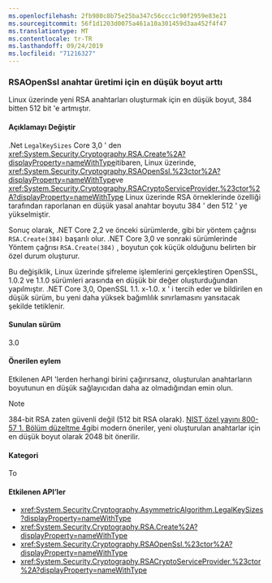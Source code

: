```yaml
---
ms.openlocfilehash: 2fb980c8b75e25ba347c56ccc1c90f2959e83e21
ms.sourcegitcommit: 56f1d1203d0075a461a10a301459d3aa452f4f47
ms.translationtype: MT
ms.contentlocale: tr-TR
ms.lasthandoff: 09/24/2019
ms.locfileid: "71216327"
---
```

### <a name="minimum-size-for-rsaopenssl-key-generation-has-increased"></a>RSAOpenSsl anahtar üretimi için en düşük boyut arttı

Linux üzerinde yeni RSA anahtarları oluşturmak için en düşük boyut, 384 bitten 512 bit 'e artmıştır.

#### <a name="change-description"></a>Açıklamayı Değiştir

.Net `LegalKeySizes` Core 3,0 ' den <xref:System.Security.Cryptography.RSA.Create%2A?displayProperty=nameWithType>itibaren, Linux üzerinde, <xref:System.Security.Cryptography.RSAOpenSsl.%23ctor%2A?displayProperty=nameWithType>ve <xref:System.Security.Cryptography.RSACryptoServiceProvider.%23ctor%2A?displayProperty=nameWithType> Linux üzerinde RSA örneklerinde özelliği tarafından raporlanan en düşük yasal anahtar boyutu 384 ' den 512 ' ye yükselmiştir.

Sonuç olarak, .NET Core 2,2 ve önceki sürümlerde, gibi bir yöntem çağrısı `RSA.Create(384)` başarılı olur. .NET Core 3,0 ve sonraki sürümlerinde Yöntem çağrısı `RSA.Create(384)` , boyutun çok küçük olduğunu belirten bir özel durum oluşturur.

Bu değişiklik, Linux üzerinde şifreleme işlemlerini gerçekleştiren OpenSSL, 1.0.2 ve 1.1.0 sürümleri arasında en düşük bir değer oluşturduğundan yapılmıştır. .NET Core 3,0, OpenSSL 1.1. x-1.0. x ' i tercih eder ve bildirilen en düşük sürüm, bu yeni daha yüksek bağımlılık sınırlamasını yansıtacak şekilde tetiklenir.

#### <a name="version-introduced"></a>Sunulan sürüm

3.0

#### <a name="recommended-action"></a>Önerilen eylem

Etkilenen API 'lerden herhangi birini çağırırsanız, oluşturulan anahtarların boyutunun en düşük sağlayıcıdan daha az olmadığından emin olun.

> [!NOTE]
> 384-bit RSA zaten güvenli değil (512 bit RSA olarak). [NIST özel yayını 800-57 1. Bölüm düzeltme 4](https://nvlpubs.nist.gov/nistpubs/SpecialPublications/NIST.SP.800-57pt1r4.pdf)gibi modern öneriler, yeni oluşturulan anahtarlar için en düşük boyut olarak 2048 bit önerilir.

#### <a name="category"></a>Kategori

To

#### <a name="affected-apis"></a>Etkilenen API’ler

- <xref:System.Security.Cryptography.AsymmetricAlgorithm.LegalKeySizes?displayProperty=nameWithType>
- <xref:System.Security.Cryptography.RSA.Create%2A?displayProperty=nameWithType>
- <xref:System.Security.Cryptography.RSAOpenSsl.%23ctor%2A?displayProperty=nameWithType>
- <xref:System.Security.Cryptography.RSACryptoServiceProvider.%23ctor%2A?displayProperty=nameWithType>

<!--
### Affected APIs

- `P:System.Security.Cryptography.AsymmetricAlgorithm.LegalKeySizes`
- `Overload:System.Security.Cryptography.RSA.Create`
- `Overload:System.Security.Cryptography.RSAOpenSsl.#ctor`
- `Overload:System.Security.Cryptography.RSACryptoServiceProvider.#ctor`

-->
